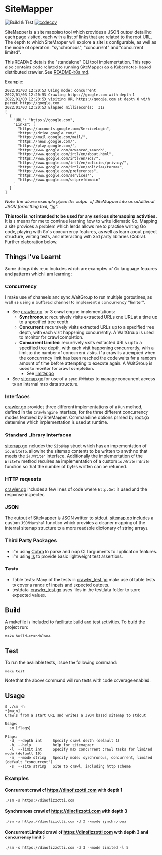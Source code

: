 # SiteMapper

![Build & Test](https://github.com/dinofizz/sitemapper/actions/workflows/ci.yml/badge.svg) [![codecov](https://codecov.io/gh/dinofizz/sitemapper/branch/main/graph/badge.svg?token=YOPGOKOEJB)](https://codecov.io/gh/dinofizz/sitemapper)

SiteMapper is a site mapping tool which provides a JSON output detailing each page visited, each with a list of links that are related to the root URL. The depth to which SiteMapper will explore a site is configurable, as well as the mode of operation: "synchronous", "concurrent" and "concurrent limited".

This README details the "standalone" CLI tool implementation. This repo also contains code related to running SiteMapper as a Kubernetes-based distributed crawler. See [README-k8s.md](./README-k8s.md),

Example:

```shell
2022/01/03 12:20:53 Using mode: concurrent
2022/01/03 12:20:53 Crawling https://google.com with depth 1
2022/01/03 12:20:53 visiting URL https://google.com at depth 0 with parent https://google.com
2022/01/03 12:20:53 Elapsed milliseconds:  312
[
  {
    "URL": "https://google.com",
    "Links": [
      "https://accounts.google.com/ServiceLogin",
      "https://drive.google.com/",
      "https://mail.google.com/mail/",
      "https://news.google.com/",
      "https://play.google.com/",
      "https://www.google.com/advanced_search",
      "https://www.google.com/intl/en/about.html",
      "https://www.google.com/intl/en/ads/",
      "https://www.google.com/intl/en/policies/privacy/",
      "https://www.google.com/intl/en/policies/terms/",
      "https://www.google.com/preferences",
      "https://www.google.com/services/",
      "https://www.google.com/setprefdomain"
    ]
  }
]
```
*Note: the above example pipes the output of SiteMapper into an additional JSON formatting tool, "[jq](https://stedolan.github.io/jq/)".*

**This tool is _not_ intended to be used for any serious sitemapping activities.** It is a means for me to continue learning how to write idiomatic Go. Mapping a site provides a problem which lends allows me to practise writing Go code, playing with Go's concurrency features, as well as learn about project structure, writing tests, and interacting with 3rd party libraries (Cobra). Further elaboration below.

## Things I've Learnt
Some things this repo includes which are examples of Go language features and patterns which I am learning:

### Concurrency

I make use of channels and sync.WaitGroup to run multiple goroutines, as well as using a buffered channel to implement a concurrency "limiter".
  * See [crawler.go](sitemapper/internal/crawler.go) for 3 crawl engine implementations:
    * **Synchronous**: recursively visits extracted URLs one URL at a time up to a specified tree depth.
    * **Concurrent**: recursively visits extracted URLs up to a specified tree depth, with each visit happening concurrently. A WaitGroup is used to monitor for crawl completion.
    * **Concurrent Limited**: recursively visits extracted URLs up to a specified tree depth, with each visit happening concurrently, with a limit to the number of concurrent visits. If a crawl is attempted when the concurrency limit has been reached the code waits for a random amount of time before attempting to execute again. A WaitGroup is used to monitor for crawl completion.
      * See [limiter.go](sitemapper/internal/limiter.go)
  * See [sitemap.go](sitemapper/internal/sitemap.go) for use of a `sync.RWMutex` to manage concurrent access to an internal map data structure.

### Interfaces

[crawler.go](sitemapper/internal/crawler.go) provides three different implementations of a `Run` method, defined in the `CrawlEngine` interface, for the three different concurrency modes featured by SiteMapper. Commandline options parsed by [root.go](sitemapper/cmd/root.go) determine which implementation is used at runtime.

### Standard Library Interfaces

[sitemap.go](sitemapper/internal/sitemap.go) includes the `SiteMap` struct which has an implementation of `io.WriteTo`, allowing the sitemap contents to be written to anything that meets the `io.Writer` interface. Additionally the implementation of the `WriteTo` method requires an implementation of a custom `io.Writer` `Write` function so that the number of bytes written can be returned.

### HTTP requests
[crawler.go](sitemapper/internal/crawler.go) includes a few lines of code where `http.Get` is used and the response inspected.

### JSON

The output of SiteMapper is JSON written to stdout. [sitemap.go](sitemapper/internal/sitemap.go) includes a custom `JSONMarshal` function which provides a cleaner mapping of the internal sitemap structure to a more readable dictionary of string arrays.

### Third Party Packages

* I'm using [Cobra](https://github.com/spf13/cobra) to parse and map CLI arguments to application features.
* I'm using [Is](https://github.com/matryer/is) to provide basic lightweight test assertions.

### Tests

* Table tests: Many of the tests in [crawler_test.go](sitemapper/internal/crawler_test.go) make use of table tests to cover a range of inputs and expected outputs.
* testdata: [crawler_test.go](sitemapper/internal/crawler_test.go) uses files in the testdata folder to store expected values.

## Build

A makefile is included to facilitate build and test activities. To build the project run:

```shell
make build-standalone
```

## Test

To run the available tests, issue the following command:

```shell
make test
```

Note that the above command will run tests with code coverage enabled.

## Usage

```shell
$ ./sm -h                                                                                                                                                                                                                                                                                 *[main]
Crawls from a start URL and writes a JSON based sitemap to stdout

Usage:
  sm [flags]

Flags:
  -d, --depth int     Specify crawl depth (default 1)
  -h, --help          help for sitemapper
  -l, --limit int     Specify max concurrent crawl tasks for limited mode (default 10)
  -m, --mode string   Specify mode: synchronous, concurrent, limited (default "concurrent")
  -s, --site string   Site to crawl, including http scheme

```

### Examples

#### Concurrent crawl of https://dinofizzotti.com with depth 1

```shell
./sm -s https://dinofizzotti.com
```

#### Synchronous crawl of https://dinofizzotti.com with depth 3

```shell
./sm -s https://dinofizzotti.com -d 3 --mode synchronous
```

#### Concurrent Limited crawl of https://dinofizzotti.com with depth 3 and concurrency limit 5

```shell
./sm -s https://dinofizzotti.com -d 3 --mode limited -l 5
```
